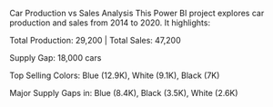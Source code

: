 Car Production vs Sales Analysis
This Power BI project explores car production and sales from 2014 to 2020. It highlights:

Total Production: 29,200 | Total Sales: 47,200

Supply Gap: 18,000 cars

Top Selling Colors: Blue (12.9K), White (9.1K), Black (7K)

Major Supply Gaps in: Blue (8.4K), Black (3.5K), White (2.6K)
